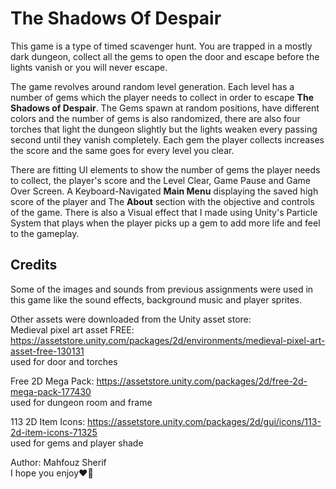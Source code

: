 # The Shadows Of Despair
This game is a type of timed scavenger hunt. You are trapped in a mostly dark dungeon, collect all the gems to open the door and escape before the lights vanish or you will never escape.

The game revolves around random level generation. 
Each level has a number of gems which the player needs to collect in order to escape **The Shadows of Despair**.
The Gems spawn at random positions, have different colors and the number of gems is also randomized, there are also four torches that light the dungeon slightly but the lights weaken every passing second until they vanish completely.
Each gem the player collects increases the score and the same goes for every level you clear.

There are fitting UI elements to show the number of gems the player needs to collect, the player's score and the Level Clear, Game Pause and Game Over Screen.
A Keyboard-Navigated **Main Menu** displaying the saved high score of the player and The **About** section with the objective and controls of the game.
There is also a Visual effect that I made using Unity's Particle System that plays when the player picks up a gem to add more life and feel to the gameplay.

## Credits
Some of the images and sounds from previous assignments were used in this game like the sound effects, background music and player sprites.

Other assets were downloaded from the Unity asset store:                                                                                                                  
Medieval pixel art asset FREE: https://assetstore.unity.com/packages/2d/environments/medieval-pixel-art-asset-free-130131                                                  
used for door and torches

Free 2D Mega Pack: https://assetstore.unity.com/packages/2d/free-2d-mega-pack-177430                                                                                      
used for dungeon room and frame

113 2D Item Icons: https://assetstore.unity.com/packages/2d/gui/icons/113-2d-item-icons-71325                                                                              
used for gems and player shade

Author: Mahfouz Sherif                                                                                                                                                    
I hope you enjoy:heart_on_fire:
